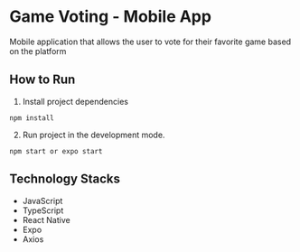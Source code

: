 # Game Voting - Mobile App
Mobile application that allows the user to vote for their favorite game based on the platform

## How to  Run
1. Install project dependencies
```
npm install
```
2. Run project in the development mode.
```
npm start or expo start
```

## Technology Stacks
  - JavaScript
  - TypeScript
  - React Native
  - Expo
  - Axios
